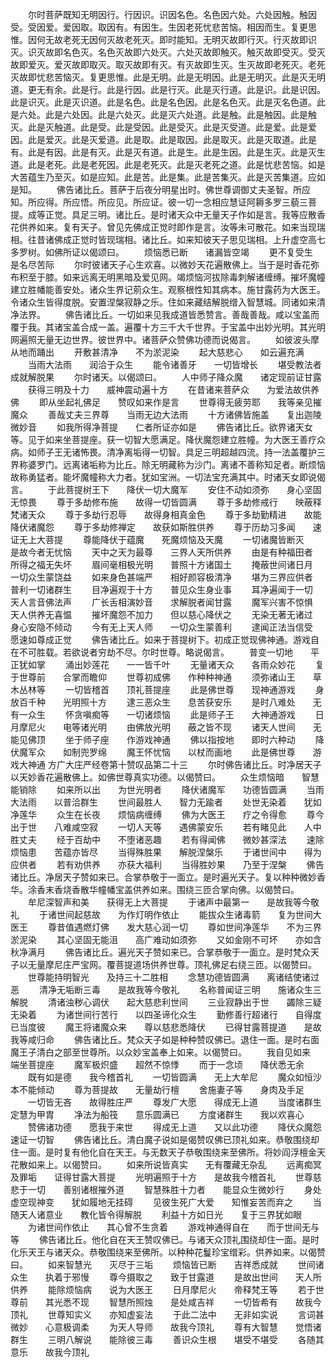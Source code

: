 <!-- { "loadSidebar": true } -->
　　尔时菩萨既知无明因行。行因识。识因名色。名色因六处。六处因触。触因受。受因爱。爱因取。取因有。有因生。生因老死忧悲苦恼。相因而生。复更思惟。因何无故老死无因何灭故老死灭。即时能知。无明灭故即行灭。行灭故即识灭。识灭故即名色灭。名色灭故即六处灭。六处灭故即触灭。触灭故即受灭。受灭故即爱灭。爱灭故即取灭。取灭故即有灭。有灭故即生灭。生灭故即老死灭。老死灭故即忧悲苦恼灭。复更思惟。此是无明。此是无明因。此是无明灭。此是灭无明道。更无有余。此是行。此是行因。此是行灭。此是灭行道。此是识。此是识因。此是识灭。此是灭识道。此是名色。此是名色因。此是名色灭。此是灭名色道。此是六处。此是六处因。此是六处灭。此是灭六处道。此是触。此是触因。此是触灭。此是灭触道。此是受。此是受因。此是受灭。此是灭受道。此是爱。此是爱因。此是爱灭。此是灭爱道。此是取。此是取因。此是取灭。此是灭取道。此是有。此是有因。此是有灭。此是灭有道。此是生。此是生因。此是生灭。此是灭生道。此是老死。此是老死因。此是老死灭。此是灭老死之道。此是忧悲苦恼。如是大苦蕴生乃至灭。如是应知。此是苦。此是集。此是苦集灭。此是灭苦集道。应如是知。
　　佛告诸比丘。菩萨于后夜分明星出时。佛世尊调御丈夫圣智。所应知。所应得。所应悟。所应见。所应证。彼一切一念相应慧证阿耨多罗三藐三菩提。成等正觉。具足三明。诸比丘。是时诸天众中无量天子作如是言。我等应散香花供养如来。复有天子。曾见先佛成正觉时即作是言。汝等未可散花。如来当现瑞相。往昔诸佛成正觉时皆现瑞相。诸比丘。如来知彼天子思见瑞相。上升虚空高七多罗树。如佛所证以偈颂曰。
　　烦恼悉已断　　诸漏皆空竭
　　更不复受生　　是名尽苦际
　　尔时彼诸天子心生欢喜。以微妙天花遍散佛上。当于是时香花弥布积至于膝。如来远离无明黑暗及爱见网。竭烦恼河拔除毒刺解诸缠缚。摧坏魔幢建立胜幡能善安处。诸众生界记莂众生。观察根性知其病本。施甘露药为大医王。令诸众生皆得度脱。安置涅槃寂静之乐。住如来藏结解脱缯入智慧城。同诸如来清净法界。
　　佛告诸比丘。一切如来见我成道皆悉赞言。善哉善哉。咸以宝盖而覆于我。其诸宝盖合成一盖。遍覆十方三千大千世界。于宝盖中出妙光明。其光明网遍照无量无边世界。彼世界中。诸菩萨众赞佛功德而说偈言。
　　如彼波头摩　　从地而踊出
　　开敷甚清净　　不为淤泥染
　　起大慈悲心　　如云遍充满
　　当雨大法雨　　润洽于众生
　　能令诸善牙　　一切皆增长
　　堪受教法者　　成就解脱果
　　尔时诸天。以偈颂曰。
　　人中师子降众魔　　诸定现前证甘露
　　获得三明及十力　　威神震动遍十方
　　在昔诸来菩萨众　　为爱法故供养佛
　　即从坐起礼佛足　　赞叹如来作是言
　　世尊得无疲劳耶　　我等亲见摧魔众
　　善哉丈夫三界尊　　当雨无边大法雨
　　十方诸佛皆施盖　　复出迦陵微妙音
　　如我所得净菩提　　仁者所证亦如是
　　佛告诸比丘。欲界诸天女等。见于如来坐菩提座。获一切智大愿满足。降伏魔怨建立胜幢。为大医王善疗众病。如师子王无诸怖畏。清净离垢得一切智。具足三明超越四流。持一法盖覆护三界称婆罗门。远离诸垢称为比丘。除无明藏称为沙门。离诸不善称知足者。断烦恼故称勇猛者。能坏魔幢称大力者。犹如宝洲。一切法宝充满其中。时诸天女即说偈言。
　　于此菩提树王下　　降伏一切大魔军
　　安住不动如须弥　　身心坚固无惊畏
　　尊于多劫修布施　　故得一切皆圆满
　　尊于多劫修戒行　　映蔽释梵诸天众
　　尊于多劫行忍辱　　故得身相真金色
　　尊于多劫勤精进　　故能降伏诸魔怨
　　尊于多劫修禅定　　故获如斯胜供养
　　尊于历劫习多闻　　速证无上大菩提
　　尊能降伏于蕴魔　　死魔烦恼及天魔
　　一切诸魔皆断灭　　是故今者无忧恼
　　天中之天为最尊　　三界人天所供养
　　由是有种福田者　　所得之福无失坏
　　眉间毫相极光明　　普照十方诸国土
　　掩蔽世间诸日月　　一切众生蒙饶益
　　如来身色甚端严　　相好颜容极清净
　　堪为三界应供者　　普利一切诸群生
　　目净遍观于十方　　普见众生身业事
　　耳净遍闻于一切　　天人言音佛法声
　　广长舌相演妙音　　求解脱者闻甘露
　　魔军兴害不惊惧　　天人供养无喜愠
　　摧坏魔怨不加力　　但以慈心降伏之
　　无染无著无诸过　　身心安隐不倾动
　　今有无上天人师　　一切众生蒙善利
　　逮闻正法当信受　　愿速如尊成正觉
　　佛告诸比丘。如来于菩提树下。初成正觉现佛神通。游戏自在不可胜载。若欲说者穷劫不尽。尔时世尊。略说偈言。
　　普变一切地　　平正犹如掌
　　涌出妙莲花　　一一皆千叶
　　无量诸天众　　各雨众妙花
　　复于世尊前　　合掌而瞻仰
　　世尊初成佛　　作种种神通
　　须弥诸山王　　草木丛林等
　　一切皆稽首　　顶礼菩提座
　　此是佛世尊　　现神通游戏
　　身放百千种　　光明照十方
　　逮三恶众生　　息苦获安乐
　　是时八难处　　无有一众生
　　怀贪嗔痴等　　一切诸烦恼
　　此是师子王　　大神通游戏
　　日月摩尼火　　电等诸光明
　　由佛放光明　　蔽之皆不现
　　诸天人世间　　无能见佛顶
　　坐于师子座　　作游戏神通
　　佛以指按地　　即时六种动
　　降伏魔军众　　如制兜罗绵
　　魔王怀忧恼　　以杖而画地
　　此是佛世尊　　游戏大神通
方广大庄严经卷第十赞叹品第二十三
　　尔时佛告诸比丘。时净居天子以天妙香花遍散佛上。如佛世尊真实功德。以偈赞曰。
　　众生烦恼暗　　智慧能销除
　　如来所以出　　为世光明者
　　降伏诸魔军　　功德皆圆满
　　当雨大法雨　　以普洽群生
　　世间最胜人　　智力无踰者
　　处世无染着　　犹如净莲华
　　众生在长夜　　烦恼病缠缚
　　佛为大医王　　疗之令得愈
　　尊今出于世　　八难咸空寂
　　一切人天等　　遇佛蒙安乐
　　若有睹见此　　人中胜丈夫
　　经于百劫中　　不堕诸恶趣
　　若有得闻佛　　微妙甚深法
　　速除烦恼患　　苦蕴亦皆尽
　　当得殊胜果　　解脱涅槃乐
　　于诸世间中　　得为应供者
　　若有劝供养　　亦获大福利
　　当得胜妙果　　乃至于涅槃
　　佛告诸比丘。净居天子赞如来已。合掌恭敬于一面立。是时遍光天子。复以种种微妙香华。涂香末香烧香散华幢幡宝盖供养如来。围绕三匝合掌向佛。以偈赞曰。
　　牟尼深智声和美　　获得无上大菩提
　　于诸声中最第一　　是故我等今敬礼
　　于诸世间起慈故　　为作灯明作依止
　　能拔众生诸毒箭　　复为世间大医王
　　尊昔值遇燃灯佛　　发大慈心润一切
　　尊如世间净莲华　　不为三界淤泥染
　　其心坚固无能沮　　高广难动如须弥
　　又如金刚不可坏　　亦如含秋净满月
　　佛告诸比丘。遍光天子赞如来已。合掌恭敬于一面立。是时梵众天子以无量摩尼庄严宝网。覆菩提道场供养世尊。顶礼佛足右绕三匝。以偈赞曰。
　　世尊能持明智光　　及持三十二胜相
　　念慧功德皆圆满　　离诸结使诸过恶
　　清净无垢断三毒　　是故我等今敬礼
　　名称普闻证三明　　施诸众生三解脱
　　清诸浊秽心调伏　　起大慈悲利世间
　　三业寂静出于世　　蠲除三疑无染着
　　为诸世间行苦行　　以四圣谛化众生
　　勤修善行超诸行　　自得度已当度彼
　　魔王将诸魔众来　　尊以慈悲悉降伏
　　已得甘露菩提道　　是故我等咸归命
　　佛告诸比丘。梵众天子如是种种赞叹佛已。退住一面。是时右面魔王子清白之部至世尊所。以众妙宝盖奉上如来。以偈赞曰。
　　我自见如来　　端坐菩提座
　　魔军极炽盛　　超然不惊悸
　　而于一念顷　　降伏悉无余
　　既有如是德　　我今稽首礼
　　一切皆圆满　　无上大牟尼
　　魔众如恒沙　　本不能倾动
　　尊为菩提故　　无量劫行檀
　　舍施妻子等　　身肉及手足
　　一切皆无吝　　故得胜庄严
　　尊发广大愿　　得成无上道
　　当度诸群生　　定慧为甲胄
　　净法为船筏　　意乐圆满已
　　方度诸群生　　我以欢喜心
　　赞佛诸功德　　愿我于来世
　　得成无上道　　又以此功德
　　降伏众魔怨　　速证一切智
　　佛告诸比丘。清白魔子说如是偈赞叹佛已顶礼如来。恭敬围绕却住一面。是时复有他化自在天王。与无数天子恭敬围绕来至佛所。将妙阎浮檀金天花散如来上。以偈赞曰。
　　如来所说皆真实　　无有覆藏无杂乱
　　远离痴冥及罪垢　　证得甘露大菩提
　　光明遍照于十方　　是故我今稽首礼
　　世尊慈悲于一切　　善别诸根摧外道
　　智慧殊胜十力者　　能显众生微妙行
　　身处虚空现神变　　犹如履地无挂碍
　　见彼生死广大爱　　知惟妄苦而弃之
　　当随天人诸意业　　教化皆令得解脱
　　利益十方如日光　　复于三界犹如眼
　　为诸世间作依止　　其心曾不生贪着
　　游戏神通得自在　　而于世间无与等
　　佛告诸比丘。他化自在天王赞叹佛已。与诸天众顶礼围绕却住一面。是时化乐天王与诸天众。恭敬围绕来至佛所。以种种花鬘珍宝缯彩。供养如来。以偈赞曰。
　　如来智慧光　　灭尽于三垢
　　烦恼皆已断　　吉祥悉成就
　　世间诸众生　　执着于邪慢
　　尊今摄取之　　致于甘露道
　　是故出世间　　天人所供养
　　能除烦恼病　　说为大医王
　　日月摩尼火　　帝释梵王等
　　若于世尊前　　其光悉不现
　　智慧所照烛　　是处咸吉祥
　　一切皆希有　　故我今顶礼
　　世尊知实义　　亦知虚妄法
　　于此二法中　　无非如实说
　　言词甚微妙　　心意极调柔
　　为天人导师　　故我今顶礼
　　尊有大智慧　　觉悟诸群生
　　三明八解说　　能除彼三毒
　　善识众生根　　堪受不堪受
　　各随其意乐　　故我今顶礼
